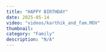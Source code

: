 ```yaml
---
title: "HAPPY BIRTHDAY"
date: 2025-05-14
video: "videos/karthik_and_fam.MOV"
thumbnail: 
category: "Family"
description: "N/A"
---
```


